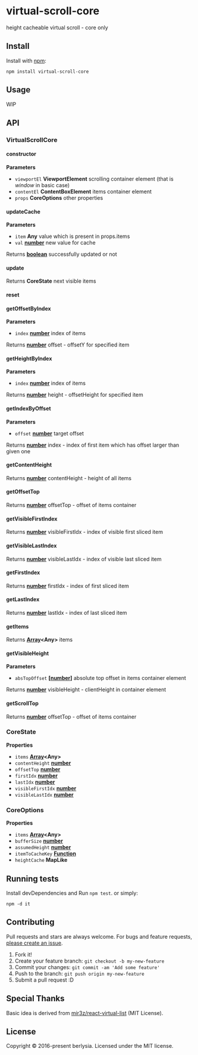 # virtual-scroll-core

height cacheable virtual scroll - core only

## Install

Install with [npm](https://www.npmjs.com/):

    npm install virtual-scroll-core

## Usage

WIP

## API

### VirtualScrollCore

#### constructor

**Parameters**

-   `viewportEl` **ViewportElement** scrolling container element (that is _window_ in basic case)
-   `contentEl` **ContentBoxElement** items container element
-   `props` **CoreOptions** other properties

#### updateCache

**Parameters**

-   `item` **Any** value which is present in props.items
-   `val` **[number](https://developer.mozilla.org/en-US/docs/Web/JavaScript/Reference/Global_Objects/Number)** new value for cache

Returns **[boolean](https://developer.mozilla.org/en-US/docs/Web/JavaScript/Reference/Global_Objects/Boolean)** successfully updated or not

#### update

Returns **CoreState** next visible items

#### reset

#### getOffsetByIndex

**Parameters**

-   `index` **[number](https://developer.mozilla.org/en-US/docs/Web/JavaScript/Reference/Global_Objects/Number)** index of items

Returns **[number](https://developer.mozilla.org/en-US/docs/Web/JavaScript/Reference/Global_Objects/Number)** offset - offsetY for specified item

#### getHeightByIndex

**Parameters**

-   `index` **[number](https://developer.mozilla.org/en-US/docs/Web/JavaScript/Reference/Global_Objects/Number)** index of items

Returns **[number](https://developer.mozilla.org/en-US/docs/Web/JavaScript/Reference/Global_Objects/Number)** height - offsetHeight for specified item

#### getIndexByOffset

**Parameters**

-   `offset` **[number](https://developer.mozilla.org/en-US/docs/Web/JavaScript/Reference/Global_Objects/Number)** target offset

Returns **[number](https://developer.mozilla.org/en-US/docs/Web/JavaScript/Reference/Global_Objects/Number)** index - index of first item which has offset larger than given one

#### getContentHeight

Returns **[number](https://developer.mozilla.org/en-US/docs/Web/JavaScript/Reference/Global_Objects/Number)** contentHeight - height of all items

#### getOffsetTop

Returns **[number](https://developer.mozilla.org/en-US/docs/Web/JavaScript/Reference/Global_Objects/Number)** offsetTop - offset of items container

#### getVisibleFirstIndex

Returns **[number](https://developer.mozilla.org/en-US/docs/Web/JavaScript/Reference/Global_Objects/Number)** visibleFirstIdx - index of visible first sliced item

#### getVisibleLastIndex

Returns **[number](https://developer.mozilla.org/en-US/docs/Web/JavaScript/Reference/Global_Objects/Number)** visibleLastIdx - index of visible last sliced item

#### getFirstIndex

Returns **[number](https://developer.mozilla.org/en-US/docs/Web/JavaScript/Reference/Global_Objects/Number)** firstIdx - index of first sliced item

#### getLastIndex

Returns **[number](https://developer.mozilla.org/en-US/docs/Web/JavaScript/Reference/Global_Objects/Number)** lastIdx - index of last sliced item

#### getItems

Returns **[Array](https://developer.mozilla.org/en-US/docs/Web/JavaScript/Reference/Global_Objects/Array)&lt;Any>** items

#### getVisibleHeight

**Parameters**

-   `absTopOffset` **\[[number](https://developer.mozilla.org/en-US/docs/Web/JavaScript/Reference/Global_Objects/Number)]** absolute top offset in items container element

Returns **[number](https://developer.mozilla.org/en-US/docs/Web/JavaScript/Reference/Global_Objects/Number)** visibleHeight - clientHeight in container element

#### getScrollTop

Returns **[number](https://developer.mozilla.org/en-US/docs/Web/JavaScript/Reference/Global_Objects/Number)** offsetTop - offset of items container

### CoreState

**Properties**

-   `items` **[Array](https://developer.mozilla.org/en-US/docs/Web/JavaScript/Reference/Global_Objects/Array)&lt;Any>** 
-   `contentHeight` **[number](https://developer.mozilla.org/en-US/docs/Web/JavaScript/Reference/Global_Objects/Number)** 
-   `offsetTop` **[number](https://developer.mozilla.org/en-US/docs/Web/JavaScript/Reference/Global_Objects/Number)** 
-   `firstIdx` **[number](https://developer.mozilla.org/en-US/docs/Web/JavaScript/Reference/Global_Objects/Number)** 
-   `lastIdx` **[number](https://developer.mozilla.org/en-US/docs/Web/JavaScript/Reference/Global_Objects/Number)** 
-   `visibleFirstIdx` **[number](https://developer.mozilla.org/en-US/docs/Web/JavaScript/Reference/Global_Objects/Number)** 
-   `visibleLastIdx` **[number](https://developer.mozilla.org/en-US/docs/Web/JavaScript/Reference/Global_Objects/Number)** 

### CoreOptions

**Properties**

-   `items` **[Array](https://developer.mozilla.org/en-US/docs/Web/JavaScript/Reference/Global_Objects/Array)&lt;Any>** 
-   `bufferSize` **[number](https://developer.mozilla.org/en-US/docs/Web/JavaScript/Reference/Global_Objects/Number)** 
-   `assumedHeight` **[number](https://developer.mozilla.org/en-US/docs/Web/JavaScript/Reference/Global_Objects/Number)** 
-   `itemToCacheKey` **[Function](https://developer.mozilla.org/en-US/docs/Web/JavaScript/Reference/Statements/function)** 
-   `heightCache` **MapLike** 

## Running tests

Install devDependencies and Run `npm test`.
or simply:

    npm -d it

## Contributing

Pull requests and stars are always welcome.
For bugs and feature requests, [please create an issue](https://github.com/berlysia/virtual-scroll-core/issues).

1.  Fork it!
2.  Create your feature branch: `git checkout -b my-new-feature`
3.  Commit your changes: `git commit -am 'Add some feature'`
4.  Push to the branch: `git push origin my-new-feature`
5.  Submit a pull request :D

## Special Thanks

Basic idea is derived from [mir3z/react-virtual-list](https://github.com/mir3z/react-virtual-list) (MIT License).

## License

Copyright © 2016-present berlysia.
Licensed under the MIT license.
